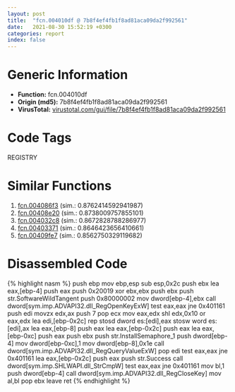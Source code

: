 ```yaml
---
layout: post
title:  "fcn.004010df @ 7b8f4ef4fb1f8ad81aca09da2f992561"
date:   2021-08-30 15:52:19 +0300
categories: report
index: false
---
```


# Generic Information
- **Function:** fcn.004010df
- **Origin (md5):** 7b8f4ef4fb1f8ad81aca09da2f992561
- **VirusTotal:** [virustotal.com/gui/file/7b8f4ef4fb1f8ad81aca09da2f992561][virustotal_ref]

# Code Tags
<span class="tag" id="REGISTRY">REGISTRY</span>


# Similar Functions

1. [fcn.004086f3][similar_1_ref] (sim.: 0.8762414592941987)
2. [fcn.00408e20][similar_2_ref] (sim.: 0.8738009757855101)
3. [fcn.004032c8][similar_3_ref] (sim.: 0.8672828788286977)
4. [fcn.00403371][similar_4_ref] (sim.: 0.8646423656410661)
5. [fcn.00409fe7][similar_5_ref] (sim.: 0.8562750329119682)


# Disassembled Code

{% highlight nasm %}
push ebp
mov ebp,esp
sub esp,0x2c
push ebx
lea eax,[ebp-4]
push eax
push 0x20019
xor ebx,ebx
push ebx
push str.SoftwareWildTangent
push 0x80000002
mov dword[ebp-4],ebx
call dword[sym.imp.ADVAPI32.dll_RegOpenKeyExW]
test eax,eax
jne 0x401161
push edi
movzx edx,ax
push 7
pop ecx
mov eax,edx
shl edx,0x10
or eax,edx
lea edi,[ebp-0x2c]
rep stosd dword es:[edi],eax
stosw word es:[edi],ax
lea eax,[ebp-8]
push eax
lea eax,[ebp-0x2c]
push eax
lea eax,[ebp-0xc]
push eax
push ebx
push str.InstallSemaphore_1
push dword[ebp-4]
mov dword[ebp-0xc],1
mov dword[ebp-8],0x1e
call dword[sym.imp.ADVAPI32.dll_RegQueryValueExW]
pop edi
test eax,eax
jne 0x401161
lea eax,[ebp-0x2c]
push eax
push str.Success
call dword[sym.imp.SHLWAPI.dll_StrCmpW]
test eax,eax
jne 0x401161
mov bl,1
push dword[ebp-4]
call dword[sym.imp.ADVAPI32.dll_RegCloseKey]
mov al,bl
pop ebx
leave
ret
{% endhighlight %}


[similar_1_ref]: /report/fcn.004086f3@470263fe7e7cc115b95cd041d643e3b5
[similar_2_ref]: /report/fcn.00408e20@470263fe7e7cc115b95cd041d643e3b5
[similar_3_ref]: /report/fcn.004032c8@470263fe7e7cc115b95cd041d643e3b5
[similar_4_ref]: /report/fcn.00403371@470263fe7e7cc115b95cd041d643e3b5
[similar_5_ref]: /report/fcn.00409fe7@470263fe7e7cc115b95cd041d643e3b5
[virustotal_ref]: https://www.virustotal.com/gui/file/7b8f4ef4fb1f8ad81aca09da2f992561